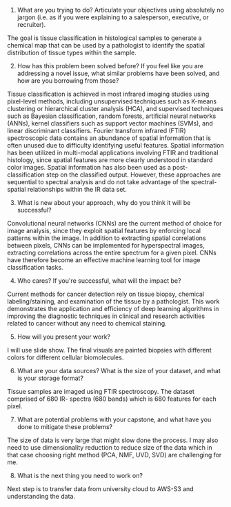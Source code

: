 

1. What are you trying to do? Articulate your objectives using absolutely no jargon (i.e. as if you were explaining to a salesperson, executive, or recruiter).

The goal is tissue classification in histological samples to generate a chemical map that can be used by a pathologist to identify the spatial distribution of tissue types within the sample. 

2. How has this problem been solved before? If you feel like you are addressing a novel issue, what similar problems have been solved, and how are you borrowing from those?

Tissue classification is achieved in most infrared imaging studies using pixel-level methods, including unsupervised techniques such as K-means clustering or hierarchical cluster analysis (HCA), and supervised techniques such as Bayesian classification, random forests, artificial neural networks (ANNs), kernel classifiers such as support vector machines (SVMs), and linear discriminant classifiers. Fourier transform infrared (FTIR) spectroscopic data contains an abundance of spatial information that is often unused due to difficulty identifying useful features. Spatial information has been utilized in multi-modal applications involving FTIR and traditional histology, since spatial features are more clearly understood in standard color images. Spatial information has also been used as a post-classification step on the classified output. However, these approaches are sequential to spectral analysis and do not take advantage of the spectral-spatial relationships within the IR data set.

3. What is new about your approach, why do you think it will be successful?

Convolutional neural networks (CNNs) are the current method of choice for image analysis, since they exploit spatial features by enforcing local patterns within the image. In addition to extracting spatial correlations between pixels, CNNs can be implemented for hyperspectral images, extracting correlations across the entire spectrum for a given pixel. CNNs have therefore become an effective machine learning tool for image classification tasks. 



4. Who cares? If you're successful, what will the impact be?

Current methods for cancer detection rely on tissue biopsy, chemical labeling/staining, and examination of the tissue by a pathologist. This work demonstrates the application and efficiency of deep learning algorithms in improving the diagnostic techniques in clinical and research activities related to cancer without any need to chemical staining. 


5. How will you present your work?

I will use slide show. The final visuals are painted biopsies with different colors for different cellular biomolecules.


6. What are your data sources? What is the size of your dataset, and what is your storage format?

Tissue samples are imaged using FTIR spectroscopy. The dataset comprised of 680 IR- spectra (680 bands) which is 680 features for each pixel. 


7. What are potential problems with your capstone, and what have you done to mitigate these problems?

The size of data is very large that might slow done the process. I may also need to use dimensionality reduction to reduce size of the data which in that case choosing right method (PCA, NMF, UVD, SVD) are challenging for me. 

8. What is the next thing you need to work on?

Next step is to transfer data from university cloud to AWS-S3 and understanding the data.  




